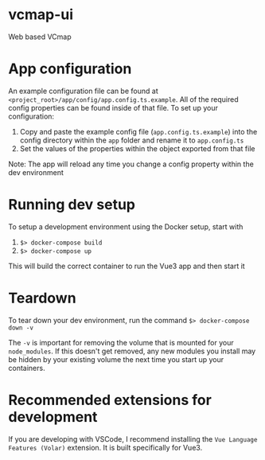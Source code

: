 # vcmap-ui
Web based VCmap

# App configuration

An example configuration file can be found at `<project_root>/app/config/app.config.ts.example`. All of the required config properties
can be found inside of that file. To set up your configuration: 
1. Copy and paste the example config file (`app.config.ts.example`) into the config directory within the `app` folder and rename it to `app.config.ts`
2. Set the values of the properties within the object exported from that file

Note: The app will reload any time you change a config property within the dev environment  

# Running dev setup
To setup a development environment using the Docker setup, start with
1. `$> docker-compose build`
2. `$> docker-compose up`

This will build the correct container to run the Vue3 app and then start it

# Teardown
To tear down your dev environment, run the command
  `$> docker-compose down -v`
  
The `-v` is important for removing the volume that is mounted for your `node_modules`. 
If this doesn't get removed, any new modules you install may be hidden by your existing volume the next
time you start up your containers.


# Recommended extensions for development

If you are developing with VSCode, I recommend installing the `Vue Language Features (Volar)` extension. It is built specifically for Vue3.